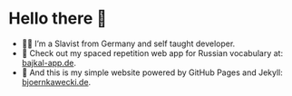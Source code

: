 # Hello there 👋


- 🧑‍💻 I’m a Slavist from Germany and self taught developer.
- 🌱 Check out my spaced repetition web app for Russian vocabulary at: <a target="_blank" rel="noopener noreferrer" href="https://bajkal-app.de">bajkal-app.de</a>.
- 💬 And this is my simple website powered by GitHub Pages and Jekyll: <a target="_blank" rel="noopener noreferrer" href="https://bjoernkawecki.de">bjoernkawecki.de</a>.

